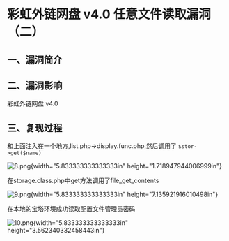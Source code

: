 彩虹外链网盘 v4.0 任意文件读取漏洞（二）
========================================

一、漏洞简介
------------

二、漏洞影响
------------

彩虹外链网盘 v4.0

三、复现过程
------------

和上面注入在一个地方,list.php-\>display.func.php,然后调用了
`$stor->get($name)`

![8.png](./resource/彩虹外链网盘v4.0任意文件读取漏洞(二)/media/rId24.png){width="5.833333333333333in"
height="1.718947944006999in"}

在storage.class.php中get方法调用了file\_get\_contents

![9.png](./resource/彩虹外链网盘v4.0任意文件读取漏洞(二)/media/rId25.png){width="5.833333333333333in"
height="7.135921916010498in"}

在本地的宝塔环境成功读取配置文件管理员密码

![10.png](./resource/彩虹外链网盘v4.0任意文件读取漏洞(二)/media/rId26.png){width="5.833333333333333in"
height="3.562340332458443in"}
